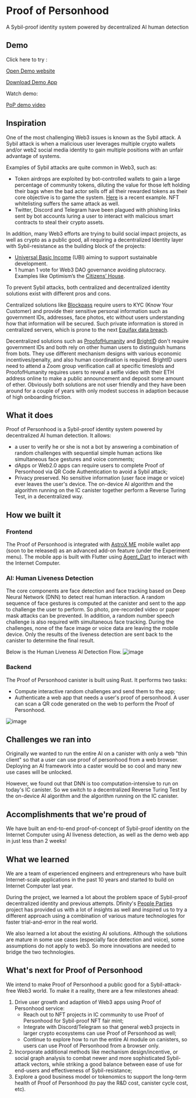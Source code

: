 # Proof of Personhood
A Sybil-proof identity system powered by decentralized AI human detection

## Demo
Click here to try :

[Open Demo website](https://yakuo-miaaa-aaaai-acjfq-cai.ic0.app/)

[Download Demo App](https://yvnfd-naaaa-aaaai-acjga-cai.raw.ic0.app/humanid.apk)

Watch demo: 

[PoP demo video](https://www.youtube.com/watch?v=PemI8YYMzpc)


## Inspiration
One of the most challenging Web3 issues is known as the Sybil attack.  A Sybil attack is when a malicious user leverages multiple crypto wallets and/or web2 social media identity to gain multiple positions with an unfair advantage of systems.

Examples of Sybil attacks are quite common in Web3, such as:
* Token airdrops are exploited by bot-controlled wallets to gain a large percentage of community tokens, diluting the value for those left holding their bags when the bad actor sells off all their rewarded tokens as their core objective is to game the system. [Here](https://twitter.com/WhinfreyChris/status/1525178626563420160?s=20&t=rlLHdqA1JokWVC4HKxO2jA) is a recent example. NFT whitelisting suffers the same attack as well.
* Twitter, Discord and Telegram have been plagued with phishing links sent by bot accounts luring a user to interact with malicious smart contracts to steal their crypto assets. 

In addition, many Web3 efforts are trying to build social impact projects, as well as crypto as a public good, all requiring a decentralized Identity layer with Sybil-resistance as the building block of the projects:
* [Universal Basic Income](https://blog.kleros.io/introducing-ubi-universal-basic-income-for-humans/) (UBI) aiming to support sustainable development. 
* 1 human 1 vote for Web3 DAO governance avoiding plutocracy. Examples like Optimism’s the [Citizens’ House](https://twitter.com/optimismPBC/status/1519001576677036032?s=20&t=rlLHdqA1JokWVC4HKxO2jA).  


To prevent Sybil attacks, both centralized and decentralized identity solutions exist with different pros and cons. 

Centralized solutions like [Blockpass](https://www.blockpass.org/) require users to KYC (Know Your Customer) and provide their sensitive personal information such as government IDs, addresses, face photos, etc without users understanding how that information will be secured. Such private information is stored in centralized servers, which is prone to the next [Equifax data breach](https://en.wikipedia.org/wiki/2017_Equifax_data_breach). 

Decentralized solutions such as [ProofofHumanity](https://www.proofofhumanity.id/) and [BrightID](https://www.brightid.org/) don't require government IDs and both rely on other human users to distinguish humans from bots. They use different mechanism designs with various economic incentives/penalty, and also human coordination is required. BrightID users need to attend a Zoom group verification call at specific timeslots and ProofofHumanity requires users to reveal a selfie video with their ETH address online to make a public announcement and deposit some amount of ether. Obviously both solutions are not user friendly and they have been around for a couple of years with only modest success in adaption because of high onboarding friction.

## What it does
Proof of Personhood is a Sybil-proof identity system powered by decentralized AI human detection. It allows:  
* a user to verify he or she is not a bot by answering a combination of random challenges with sequential simple human actions like simultaneous face gestures and voice comments;
* dApps or Web2.0 apps can require users to complete Proof of Personhood via QR Code Authentication to avoid a Sybil attack;
* Privacy preserved. No sensitive information (user face image or voice) ever leaves the user's device. The on-device AI algorithm and the algorithm running on the IC canister together perform a Reverse Turing Test, in a decentralized way. 

## How we built it
### Frontend
The Proof of Personhood is integrated with [AstroX ME](https://astrox.me/) mobile wallet app (soon to be released) as an advanced add-on feature (under the Experiment menu). The mobile app is built with Flutter using [Agent_Dart](https://github.com/AstroxNetwork/agent_dart) to interact with the Internet Computer. 

### AI: Human Liveness Detection  
The core components are face detection and face tracking based on Deep Neural Network (DNN) to detect real human interaction. A random sequence of face gestures is computed at the canister and sent to the app to challenge the user to perform. So photo, pre-recorded video or paper mask attacks can be prevented. 
In addition, a random number speech challenge is also required with simultaneous face tracking. 
During the challenges, none of the face image or voice data are leaving the mobile device. Only the results of the liveness detection are sent back to the canister to determine the final result. 

Below is the Human Liveness AI Detection Flow.
![image](https://drive.google.com/uc?export=view&id=1syJEE-Z0dIVec_PA1lKDc4d2FbiggDAE)

### Backend
The Proof of Personhood canister is built using Rust. It performs two tasks: 
* Compute interactive random challenges and send them to the app;
* Authenticate a web app that needs a user's proof of personhood. A user can scan a QR code generated on the web to perform the Proof of Personhood.

![image](https://drive.google.com/uc?export=view&id=1gvfXj4GDw8ZtnPJsV1BqSkXEqgHQglyl)


## Challenges we ran into
Originally we wanted to run the entire AI on a canister with only a web "thin client" so that a user can use proof of personhood from a web browser. Deploying an AI framework into a caster would be so cool and many new use cases will be unlocked. 

However, we found out that DNN is too computation-intensive to run on today's IC canister. So we switch to a decentralized Reverse Turing Test by the on-device AI algorithm and the algorithm running on the IC canister. 
## Accomplishments that we're proud of
We have built an end-to-end proof-of-concept of Sybil-proof identity on the Internet Computer using AI liveness detection, as well as the demo web app in just less than 2 weeks!
## What we learned
We are a team of experienced engineers and entrepreneurs who have built Internet-scale applications in the past 10 years and started to build on Internet Computer last year. 

During the project, we learned a lot about the problem space of Sybil-proof decentralized identity and previous attempts. Dfinity's [People Parties](https://forum.dfinity.org/t/long-term-r-d-people-parties-proof-of-human-proposal/9636) project has provided us with a lot of insights as well and inspired us to try a different approach using a combination of various mature technologies for faster trial-and-error in the real world. 

We also learned a lot about the existing AI solutions. Although the solutions are mature in some use cases (especially face detection and voice), some assumptions do not apply to web3. So more innovations are needed to bridge the two technologies.  
## What's next for Proof of Personhood
We intend to make Proof of Personhood a public good for a Sybil-attack-free Web3 world. To make it a reality, there are a few milestones ahead: 
1. Drive user growth and adaption of Web3 apps using Proof of Personhood service:
    * Reach out to NFT projects in IC community to use Proof of Personhood for Sybil-proof NFT fair mint; 
    * Integrate with Discord/Telegram  so that general web3 projects in larger crypto ecosystems can use Proof of Personhood as well;
    * Continue to explore how to run the entire AI module on canisters, so users can use Proof of Personhood from a browser only. 
2. Incorporate additional methods like mechanism design/incentive, or social graph analysis to combat newer and more sophisticated Sybil-attack vectors, while striking a good balance between ease of use for end-users and effectiveness of Sybil-resistance;
3. Explore a good business model or tokenomics to support the long-term health of Proof of Personhood (to pay the R&D cost, canister cycle cost, etc).
